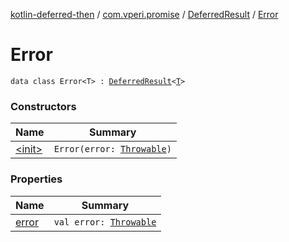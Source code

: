 [kotlin-deferred-then](../../../index.md) / [com.vperi.promise](../../index.md) / [DeferredResult](../index.md) / [Error](./index.md)

# Error

`data class Error<T> : `[`DeferredResult`](../index.md)`<`[`T`](index.md#T)`>`

### Constructors

| Name | Summary |
|---|---|
| [&lt;init&gt;](-init-.md) | `Error(error: `[`Throwable`](https://kotlinlang.org/api/latest/jvm/stdlib/kotlin/-throwable/index.html)`)` |

### Properties

| Name | Summary |
|---|---|
| [error](error.md) | `val error: `[`Throwable`](https://kotlinlang.org/api/latest/jvm/stdlib/kotlin/-throwable/index.html) |
